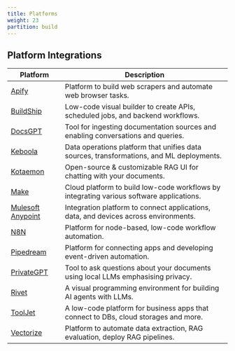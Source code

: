 ```yaml
---
title: Platforms
weight: 23
partition: build
---
```


## Platform Integrations

| Platform                                                | Description                                                                              |
| ------------------------------------------------------- | ---------------------------------------------------------------------------------------- |
| [Apify](/documentation/platforms/apify/)                | Platform to build web scrapers and automate web browser tasks.                           |
| [BuildShip](/documentation/platforms/buildship/)        | Low-code visual builder to create APIs, scheduled jobs, and backend workflows.           |
| [DocsGPT](/documentation/platforms/docsgpt/)            | Tool for ingesting documentation sources and enabling conversations and queries.         |
| [Keboola](/documentation/platforms/keboola/)            | Data operations platform that unifies data sources, transformations, and ML deployments. |
| [Kotaemon](/documentation/platforms/kotaemon/)          | Open-source & customizable RAG UI for chatting with your documents.                      |
| [Make](/documentation/platforms/make/)                  | Cloud platform to build low-code workflows by integrating various software applications. |
| [Mulesoft Anypoint](/documentation/platforms/mulesoft/) | Integration platform to connect applications, data, and devices across environments.     |
| [N8N](/documentation/platforms/n8n/)                    | Platform for node-based, low-code workflow automation.                                   |
| [Pipedream](/documentation/platforms/pipedream/)        | Platform for connecting apps and developing event-driven automation.                     |
| [PrivateGPT](/documentation/platforms/privategpt/)      | Tool to ask questions about your documents using local LLMs emphasising privacy.         |
| [Rivet](/documentation/platforms/rivet/)                | A visual programming environment for building AI agents with LLMs.                       |
| [ToolJet](/documentation/platforms/tooljet/)            | A low-code platform for business apps that connect to DBs, cloud storages and more.      |
| [Vectorize](/documentation/platforms/vectorize/)        | Platform to automate data extraction, RAG evaluation, deploy RAG pipelines.              |
